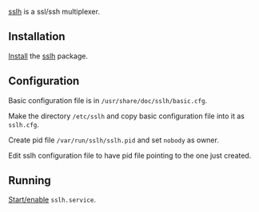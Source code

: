 [sslh](https://www.rutschle.net/tech/sslh/README.html) is a ssl/ssh multiplexer.

## Installation

[Install](/index.php/Install "Install") the [sslh](https://www.archlinux.org/packages/?name=sslh) package.

## Configuration

Basic configuration file is in `/usr/share/doc/sslh/basic.cfg`.

Make the directory `/etc/sslh` and copy basic configuration file into it as `sslh.cfg`.

Create pid file `/var/run/sslh/sslh.pid` and set `nobody` as owner.

Edit sslh configuration file to have pid file pointing to the one just created.

## Running

[Start/enable](/index.php/Start/enable "Start/enable") `sslh.service`.
